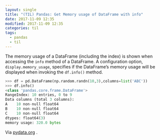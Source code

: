 ```yaml
---
layout: single
title: "(TIL) Pandas: Get Memory usage of DataFrame with info"
date: 2017-11-09 12:35
modified: 2017-11-09 12:35
categories: til
tags:
  - pandas
  - til
---
```


The memory usage of a DataFrame (including the index) is shown when accessing the `info`
method of a DataFrame. A configuration option, `display.memory_usage`, specifies if the
DataFrame’s memory usage will be displayed when invoking the `df.info()` method.

```python
>>> df = pd.DataFrame(np.random.randn(10,3),columns=list('ABC'))
>>> df.info()
<class 'pandas.core.frame.DataFrame'>
RangeIndex: 10 entries, 0 to 9
Data columns (total 3 columns):
A    10 non-null float64
B    10 non-null float64
C    10 non-null float64
dtypes: float64(3)
memory usage: 320.0 bytes
```

Via
[pydata.org](http://pandas.pydata.org/pandas-docs/stable/faq.html#dataframe-memory-usage)
.
